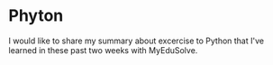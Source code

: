 # Phyton
I would like to share my summary about excercise to Python that I've learned in these past two weeks with MyEduSolve.
